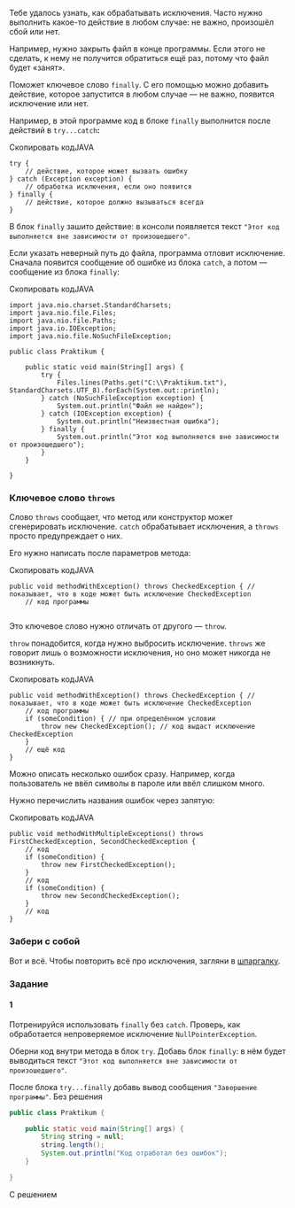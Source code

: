 Тебе удалось узнать, как обрабатывать исключения. Часто нужно выполнить какое-то действие в любом случае: не важно, произошёл сбой или нет.

Например, нужно закрыть файл в конце программы. Если этого не сделать, к нему не получится обратиться ещё раз, потому что файл будет «занят».

Поможет ключевое слово `finally`. С его помощью можно добавить действие, которое запустится в любом случае — не важно, появится исключение или нет.

Например, в этой программе код в блоке `finally` выполнится после действий в `try...catch`**:**

Скопировать кодJAVA

```
try {
    // действие, которое может вызвать ошибку
} catch (Exception exception) {
    // обработка исключения, если оно появится
} finally {
    // действие, которое должно вызываться всегда
} 
```

В блок `finally` зашито действие: в консоли появляется текст `"Этот код выполняется вне зависимости от произошедшего"`.

Если указать неверный путь до файла, программа отловит исключение. Сначала появится сообщение об ошибке из блока `catch`, а потом — сообщение из блока `finally`:

Скопировать кодJAVA

```
import java.nio.charset.StandardCharsets;
import java.nio.file.Files;
import java.nio.file.Paths;
import java.io.IOException;
import java.nio.file.NoSuchFileException;

public class Praktikum {

    public static void main(String[] args) {
        try {
            Files.lines(Paths.get("C:\\Praktikum.txt"), StandardCharsets.UTF_8).forEach(System.out::println);
        } catch (NoSuchFileException exception) {
            System.out.println("Файл не найден");
        } catch (IOException exception) {
            System.out.println("Неизвестная ошибка");
        } finally {
            System.out.println("Этот код выполняется вне зависимости от произошедшего");
        }
    }

} 
```

### Ключевое слово `throws`

Слово `throws` сообщает, что метод или конструктор может сгенерировать исключение. `catch` обрабатывает исключения, а `throws` просто предупреждает о них.

Его нужно написать после параметров метода:

Скопировать кодJAVA

```
public void methodWithException() throws CheckedException { // показывает, что в коде может быть исключение CheckedException
    // код программы
   
```

Это ключевое слово нужно отличать от другого — `throw`.

`throw` понадобится, когда нужно выбросить исключение. `throws` же говорит лишь о возможности исключения, но оно может никогда не возникнуть.

Скопировать кодJAVA

```
public void methodWithException() throws CheckedException { // показывает, что в коде может быть исключение CheckedException
    // код программы
    if (someCondition) { // при определённом условии
        throw new CheckedException(); // код выдаст исключение CheckedException
    }
    // ещё код
} 
```

Можно описать несколько ошибок сразу. Например, когда пользователь не ввёл символы в пароле или ввёл слишком много.

Нужно перечислить названия ошибок через запятую:

Скопировать кодJAVA

```
public void methodWithMultipleExceptions() throws FirstCheckedException, SecondCheckedException {
    // код
    if (someCondition) {
        throw new FirstCheckedException();
    }
    // код
    if (someCondition) {
        throw new SecondCheckedException();
    }
    // код
} 
```

### Забери с собой

Вот и всё. Чтобы повторить всё про исключения, загляни в [шпаргалку](https://code.s3.yandex.net/qa-automation-engineer/java/track2/cheatsheets/sprint5/exceptions_cheatsheet.pdf).

### Задание
#### 1
Потренируйся использовать `finally` без `catch`. Проверь, как обработается непроверяемое исключение `NullPointerException`.

Оберни код внутри метода в блок `try`. Добавь блок `finally`: в нём будет выводиться текст `"Этот код выполняется вне зависимости от произошедшего"`.

После блока `try...finally` добавь вывод сообщения `"Завершение программы"`.
Без решения
```Java
public class Praktikum {

    public static void main(String[] args) {
        String string = null;
        string.length();
        System.out.println("Код отработал без ошибок");
    }

}
```

С решением
```Java

```
